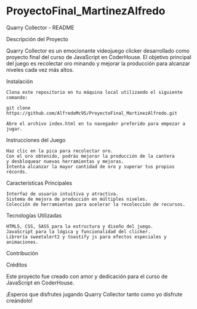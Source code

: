 # ProyectoFinal_MartinezAlfredo

Quarry Collector - README

Descripción del Proyecto

Quarry Collector es un emocionante videojuego clicker desarrollado como proyecto final del curso de JavaScript en CoderHouse. El objetivo principal del juego es recolectar oro minando y mejorar la producción para alcanzar niveles cada vez más altos.

Instalación

    Clona este repositorio en tu máquina local utilizando el siguiente comando:

    git clone https://github.com/AlfredoMc95/ProyectoFinal_MartinezAlfredo.git

    Abre el archivo index.html en tu navegador preferido para empezar a jugar.

Instrucciones del Juego

    Haz clic en la pica para recolectar oro.
    Con el oro obtenido, podrás mejorar la producción de la cantera
    y desbloquear nuevas herramientas y mejoras.
    Intenta alcanzar la mayor cantidad de oro y superar tus propios récords.

Características Principales

    Interfaz de usuario intuitiva y atractiva.
    Sistema de mejora de producción en múltiples niveles.
    Colección de herramientas para acelerar la recolección de recursos.

Tecnologías Utilizadas

    HTML5, CSS, SASS para la estructura y diseño del juego.
    JavaScript para la lógica y funcionalidad del clicker.
    Librería sweetalert2 y toastify js para efectos especiales y animaciones.

Contribución

Créditos

Este proyecto fue creado con amor y dedicación para el curso de JavaScript en CoderHouse.

¡Esperos que disfrutes jugando Quarry Collector tanto como yo disfrute creándolo!
